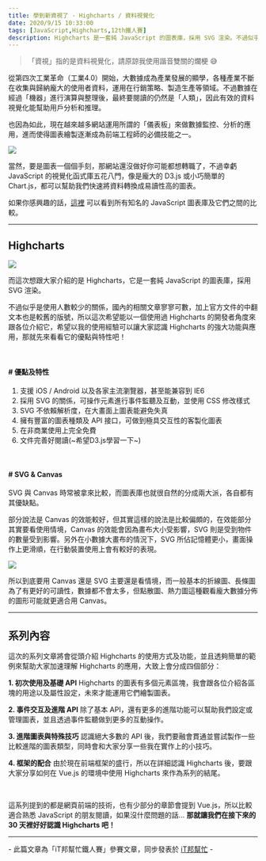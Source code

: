 ```yaml
---
title: 學到新資視了 - Highcharts / 資料視覺化
date: 2020/9/15 10:33:00
tags: [JavaScript,Highcharts,12th鐵人賽]
description: Highcharts 是一套純 JavaScript 的圖表庫，採用 SVG 渲染。不過似乎是使用人數較少的關係，國內的相關文章寥寥可數，加上官方文件的中翻文本也是較舊的版號，所以這次希望能以一個使用過 Highcharts 的開發者角度來跟各位介紹它，希望以我的使用經驗可以讓大家認識 Highcharts 的強大功能與應用，那就先來看看它的優點與特性吧！
---
```

> 「資視」指的是資料視覺化，請原諒我使用諧音雙關的爛梗 :sweat_smile:

從第四次工業革命（工業4.0）開始，大數據成為產業發展的顯學，各種產業不斷在收集與歸納龐大的使用者資料，運用在行銷策略、製造生產等領域。不過數據在經過「機器」進行演算與整理後，最終要閱讀的仍然是「人類」，因此有效的資料視覺化能幫助用戶分析和推理。

也因為如此，現在越來越多網站運用所謂的「儀表板」來做數據監控、分析的應用，進而使得圖表繪製逐漸成為前端工程師的必備技能之一。

<img src="/img/content/highcharts-1/data.png" style="max-width: 500px;" />

當然，要是圖表一個個手刻，那網站還沒做好你可能都想轉職了，不過幸虧 JavaScript 的視覺化函式庫五花八門，像是龐大的 D3.js 或小巧簡單的 Chart.js，都可以幫助我們快速將資料轉換成易讀性高的圖表。

如果你感興趣的話，[這裡](https://en.wikipedia.org/wiki/Comparison_of_JavaScript_charting_libraries) 可以看到所有知名的 JavaScript 圖表庫及它們之間的比較。

---

## Highcharts

<img src="/img/content/highcharts-1/highchart.png" style="max-width: 500px;" />

而這次想跟大家介紹的是 Highcharts，它是一套純 JavaScript 的圖表庫，採用 SVG 渲染。

不過似乎是使用人數較少的關係，國內的相關文章寥寥可數，加上官方文件的中翻文本也是較舊的版號，所以這次希望能以一個使用過 Highcharts 的開發者角度來跟各位介紹它，希望以我的使用經驗可以讓大家認識 Highcharts 的強大功能與應用，那就先來看看它的優點與特性吧！

<br/>

#### # 優點及特性
1. 支援 iOS / Android 以及各家主流瀏覽器，甚至能兼容到 IE6
2. 採用 SVG 的關係，可操作元素進行事件監聽及互動，並使用 CSS 修改樣式
3. SVG 不依賴解析度，在大畫面上圖表能避免失真
4. 擁有豐富的圖表種類及 API 接口，可做到極具交互性的客製化圖表
5. 在非商業使用上完全免費
6. 文件完善好閱讀(~希望D3.js學習一下~)

<br/>

#### # SVG & Canvas
SVG 與 Canvas 時常被拿來比較，而圖表庫也就很自然的分成兩大派，各自都有其優缺點。

部分說法是 Canvas 的效能較好，但其實這樣的說法是比較偏頗的，在效能部分其實要看使用情境，Canvas 的效能會因為畫布大小受影響，SVG 則是受到物件的數量受到影響。另外在小數據大畫布的情況下，SVG 所佔記憶體更小，畫面操作上更滑順，在行動裝置使用上會有較好的表現。

<img src="/img/content/highcharts-1/svg-vs-canvas.png" style="max-width: 600px;" />


所以到底要用 Canvas 還是 SVG 主要還是看情境，而一般基本的折線圖、長條圖為了有更好的可讀性，數據都不會太多，但點散圖、熱力圖這種觀看龐大數據分佈的圖形可能就更適合用 Canvas。

---

## 系列內容

這次的系列文章將會從頭介紹 Highcharts 的使用方式及功能，並且透夠簡單的範例來幫助大家加速理解 Highcharts 的應用，大致上會分成四個部分：

**1. 初次使用及基礎 API**
Highcharts 的圖表有多個元素區塊，我會跟各位介紹各區塊的用途以及屬性設定，未來才能運用它們繪製圖表。

**2. 事件交互及進階 API**
除了基本 API，還有更多的進階功能可以幫助我們設定或管理圖表，並且透過事件監聽做到更多的互動操作。

**3. 進階圖表與特殊技巧**
認識絕大多數的 API 後，我們要融會貫通並嘗試製作一些比較進階的圖表類型，同時會和大家分享一些我在實作上的小技巧。

**4. 框架的配合**
由於現在前端框架的盛行，所以在詳細認識 Highcharts 後，要跟大家分享如何在 Vue.js 的環境中使用 Highcharts 來作為系列的結尾。

<br/>

這系列提到的都是網頁前端的技術，也有少部分的章節會提到 Vue.js，所以比較適合熟悉 JavaScript 的朋友閱讀，如果沒什麼問題的話...
**那就讓我們在接下來的 30 天裡好好認識 Highcharts 吧！**

---

\- 此篇文章為「iT邦幫忙鐵人賽」參賽文章，同步發表於 [iT邦幫忙](https://ithelp.ithome.com.tw/articles/10236987) -
